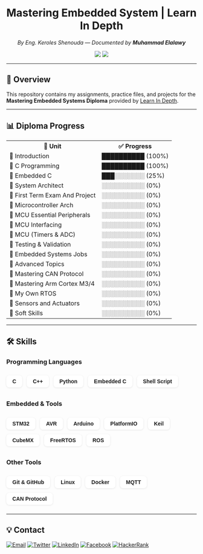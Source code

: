<!-- README.html -->

<h1 align="center">Mastering Embedded System | Learn In Depth</h1>

<p align="center">
  <em>By Eng. Keroles Shenouda — Documented by <strong>Muhammad Elalawy</strong></em>
</p>

<p align="center">
  <img src="https://img.shields.io/badge/Status-In%20Progress-yellow?style=for-the-badge" />
  <img src="https://img.shields.io/badge/Coverage-20%25-orange?style=for-the-badge" />
</p>

<hr>

<h2>🚀 Overview</h2>
<p>This repository contains my assignments, practice files, and projects for the <strong>Mastering Embedded Systems Diploma</strong> provided by <a href="https://learn-in-depth.com" target="_blank">Learn In Depth</a>.</p>

<hr>

<h2>📊 Diploma Progress</h2>

<table>
  <tr><th>📘 Unit</th><th>✅ Progress</th></tr>
  <tr><td>🔹 Introduction</td><td>██████████ (100%)</td></tr>
  <tr><td>🔹 C Programming</td><td>██████████ (100%)</td></tr>
  <tr><td>🔹 Embedded C</td><td>███░░░░░░░ (25%)</td></tr>
  <tr><td>🔹 System Architect</td><td>░░░░░░░░░░ (0%)</td></tr>
  <tr><td>🔹 First Term Exam And Project</td><td>░░░░░░░░░░ (0%)</td></tr>
  <tr><td>🔹 Microcontroller Arch</td><td>░░░░░░░░░░ (0%)</td></tr>
  <tr><td>🔹 MCU Essential Peripherals</td><td>░░░░░░░░░░ (0%)</td></tr>
  <tr><td>🔹 MCU Interfacing</td><td>░░░░░░░░░░ (0%)</td></tr>
  <tr><td>🔹 MCU (Timers & ADC)</td><td>░░░░░░░░░░ (0%)</td></tr>
  <tr><td>🔹 Testing & Validation</td><td>░░░░░░░░░░ (0%)</td></tr>
  <tr><td>🔹 Embedded Systems Jobs</td><td>░░░░░░░░░░ (0%)</td></tr>
  <tr><td>🔹 Advanced Topics</td><td>░░░░░░░░░░ (0%)</td></tr>
  <tr><td>🔹 Mastering CAN Protocol</td><td>░░░░░░░░░░ (0%)</td></tr>
  <tr><td>🔹 Mastering Arm Cortex M3/4</td><td>░░░░░░░░░░ (0%)</td></tr>
  <tr><td>🔹 My Own RTOS</td><td>░░░░░░░░░░ (0%)</td></tr>
  <tr><td>🔹 Sensors and Actuators</td><td>░░░░░░░░░░ (0%)</td></tr>
  <tr><td>🔹 Soft Skills</td><td>░░░░░░░░░░ (0%)</td></tr>
</table>

<hr>

<h2>🛠️ Skills</h2>

<style>
  .skill-list {
    display: flex;
    flex-wrap: wrap;
    gap: 12px;
    padding: 10px 0;
  }
  .skill {
    background: #fff;
    padding: 8px 16px;
    border-radius: 8px;
    box-shadow: 0 1px 4px rgba(0, 0, 0, 0.1);
    font-weight: 600;
    font-family: sans-serif;
  }
</style>

<h3>Programming Languages</h3>
<div class="skill-list">
  <div class="skill">C</div>
  <div class="skill">C++</div>
  <div class="skill">Python</div>
  <div class="skill">Embedded C</div>
  <div class="skill">Shell Script</div>
</div>

<h3>Embedded & Tools</h3>
<div class="skill-list">
  <div class="skill">STM32</div>
  <div class="skill">AVR</div>
  <div class="skill">Arduino</div>
  <div class="skill">PlatformIO</div>
  <div class="skill">Keil</div>
  <div class="skill">CubeMX</div>
  <div class="skill">FreeRTOS</div>
  <div class="skill">ROS</div>
</div>

<h3>Other Tools</h3>
<div class="skill-list">
  <div class="skill">Git & GitHub</div>
  <div class="skill">Linux</div>
  <div class="skill">Docker</div>
  <div class="skill">MQTT</div>
  <div class="skill">CAN Protocol</div>
</div>

<hr>

<h2>💡 Contact</h2>

<p align="left">
  <a href="mailto:mohamedelalawey7@gmail.com"><img src="https://img.shields.io/badge/Gmail-D14836?style=flat&logo=gmail&logoColor=white" alt="Email" /></a>
  <a href="https://twitter.com/elalawey" target="_blank"><img src="https://img.shields.io/badge/Twitter-1DA1F2?style=flat&logo=twitter&logoColor=white" alt="Twitter" /></a>
  <a href="https://linkedin.com/in/elalawy" target="_blank"><img src="https://img.shields.io/badge/LinkedIn-0077B5?style=flat&logo=linkedin&logoColor=white" alt="LinkedIn" /></a>
  <a href="https://fb.com/pioneer383" target="_blank"><img src="https://img.shields.io/badge/Facebook-1877F2?style=flat&logo=facebook&logoColor=white" alt="Facebook" /></a>
  <a href="https://www.hackerrank.com/mohamedelalawey7" target="_blank"><img src="https://img.shields.io/badge/HackerRank-2EC866?style=flat&logo=HackerRank&logoColor=white" alt="HackerRank" /></a>
</p>